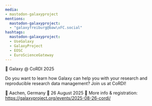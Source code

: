 ```yaml
---
media:
- mastodon-galaxyproject
mentions:
  mastodon-galaxyproject:
  - "galaxyfreiburg@baw\xFC.social"
hashtags:
  mastodon-galaxyproject:
  - UseGalaxy
  - GalaxyProject
  - EOSC
  - EuroScienceGateway
---
```

📣 Galaxy @ CoRDI 2025

Do you want to learn how Galaxy can help you with your research and reproducible research data management? Join us at CoRDI!

📍 Aachen, Germany
📅 26 August 2025
🔗 More info & registration: https://galaxyproject.org/events/2025-08-26-cordi/